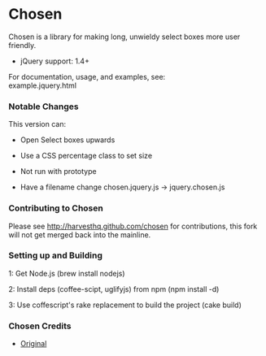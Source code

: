 # Chosen

Chosen is a library for making long, unwieldy select boxes more user friendly.

- jQuery support: 1.4+

For documentation, usage, and examples, see:  
example.jquery.html

### Notable Changes

This version can:

 * Open Select boxes upwards

 * Use a CSS percentage class to set size

 * Not run with prototype

 * Have a filename change chosen.jquery.js -> jquery.chosen.js

### Contributing to Chosen

Please see http://harvesthq.github.com/chosen for contributions, this
fork will not get merged back into the mainline.

### Setting up and Building

1: Get Node.js (brew install nodejs)

2: Install deps (coffee-scipt, uglifyjs) from npm (npm install -d)

3: Use coffescript's rake replacement to build the project (cake build)

### Chosen Credits

- [Original](http://harvesthq.github.com/chosen)

